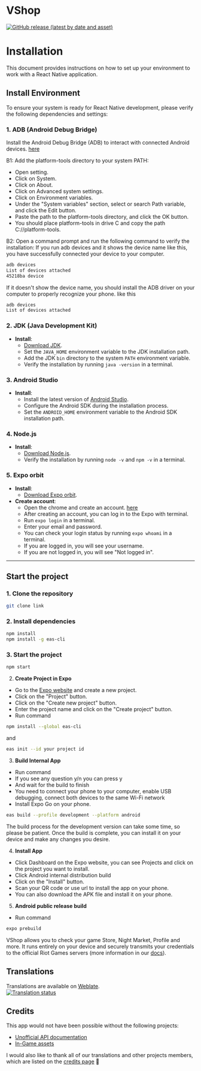# VShop
<a href="https://github.com/VShopApp/mobile/releases/latest/download/VShop.apk">
  <img alt="GitHub release (latest by date and asset)" src="https://img.shields.io/github/downloads/VShopApp/mobile/latest/VShop.apk?label=APK&color=%23fa4454&logo=android&logoColor=white">
</a>

# Installation

This document provides instructions on how to set up your environment to work with a React Native application.

## Install Environment

To ensure your system is ready for React Native development, please verify the following dependencies and settings:

### 1. **ADB (Android Debug Bridge)**

Install the Android Debug Bridge (ADB) to interact with connected Android devices. [here](https://dl.google.com/android/repository/platform-tools-latest-windows.zip)

B1: Add the platform-tools directory to your system PATH:
- Open setting.
- Click on System.
- Click on About.
- Click on Advanced system settings.
- Click on Environment variables.
- Under the "System variables" section, select or search Path variable, and click the Edit button.
- Paste the path to the platform-tools directory, and click the OK button.
- You should place platform-tools in drive C and copy the path C://platform-tools.

B2: Open a command prompt and run the following command to verify the installation:
If you run adb devices and it shows the device name like this, you have successfully connected your device to your computer.
```bash
adb devices
List of devices attached
45218ba device 
```
If it doesn't show the device name, you should install the ADB driver on your computer to properly recognize your phone. like this
```bash
adb devices
List of devices attached
```
### 2. **JDK (Java Development Kit)**
- **Install**:
    - [Download JDK](https://www.oracle.com/java/technologies/javase-jdk17-downloads.html).
    - Set the `JAVA_HOME` environment variable to the JDK installation path.
    - Add the JDK `bin` directory to the system `PATH` environment variable.
    - Verify the installation by running `java -version` in a terminal.

### 3. **Android Studio**
- **Install**:
    - Install the latest version of [Android Studio](https://developer.android.com/studio).
    - Configure the Android SDK during the installation process.
    - Set the `ANDROID_HOME` environment variable to the Android SDK installation path.

### 4. **Node.js**
- **Install**:
    - [Download Node.js](https://nodejs.org/dist/v22.12.0/node-v22.12.0-x64.msi).
    - Verify the installation by running `node -v` and `npm -v` in a terminal.
  
### 5. **Expo orbit**
- **Install**:
    - [Download Expo orbit](https://github.com/expo/orbit/releases/download/expo-orbit-v2.0.1/Expo.Orbit-2.0.1-x64.Setup.exe).
- **Create account**:
    - Open the chrome and create an account. [here](https://expo.dev/signup)
    - After creating an account, you can log in to the Expo with terminal.
    - Run `expo login` in a terminal.
    - Enter your email and password.
    - You can check your login status by running `expo whoami` in a terminal.
    - If you are logged in, you will see your username.
    - If you are not logged in, you will see "Not logged in".
---
## Start the project
### 1. **Clone the repository**
```bash
git clone link
```
### 2. **Install dependencies**
```bash
npm install
npm install -g eas-cli
```
### 3. **Start the project**
```bash
npm start
```
2. **Create Project in Expo**
- Go to the [Expo website](https://expo.dev/) and create a new project.
- Click on the "Project" button.
- Click on the "Create new project" button.
- Enter the project name and click on the "Create project" button.
- Run command
```bash
npm install --global eas-cli
```
and 
```bash
eas init --id your project id
```
3. **Build Internal App**
- Run command
- If you see any question y/n you can press y
- And wait for the build to finish
- You need to connect your phone to your computer, enable USB debugging, connect both devices to the same Wi-Fi network
- Install Expo Go on your phone.
```bash
eas build --profile development --platform android
```
The build process for the development version can take some time, so please be patient. Once the build is complete, you can install it on your device and make any changes you desire.

4. **Install App**
- Click Dashboard on the Expo website, you can see Projects and click on the project you want to install.
- Click Android internal distribution build
- Click on the "Install" button.
- Scan your QR code or use url to install the app on your phone.
- You can also download the APK file and install it on your phone.

5. **Android public release build**
- Run command
```bash
expo prebuild
```

VShop allows you to check your game Store, Night Market, Profile and more. It runs entirely on your device and securely transmits your credentials to the official Riot Games servers (more information in our <a href="https://docs.vshop.one/security">docs</a>).

## Translations
Translations are available on [Weblate](https://hosted.weblate.org/projects/vshop/mobile/).<br>
<a href="https://hosted.weblate.org/engage/vshop/">
<img src="https://hosted.weblate.org/widget/vshop/mobile/multi-red.svg" alt="Translation status" />
</a>

## Credits
This app would not have been possible without the following projects:
- [Unofficial API documentation](https://github.com/techchrism/valorant-api-docs)
- [In-Game assets](https://valorant-api.com) 

I would also like to thank all of our translations and other projects members, which are listed on the [credits page](https://vshop.one/credits) 💖
